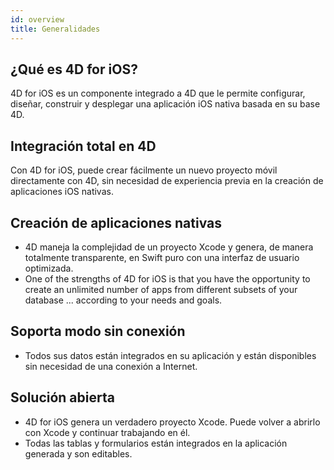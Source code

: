 ```yaml
---
id: overview
title: Generalidades
---
```


## ¿Qué es 4D for iOS?

4D for iOS es un componente integrado a 4D que le permite configurar, diseñar, construir y desplegar una aplicación iOS nativa basada en su base 4D.

## Integración total en 4D

Con 4D for iOS, puede crear fácilmente un nuevo proyecto móvil directamente con 4D, sin necesidad de experiencia previa en la creación de aplicaciones iOS nativas.

## Creación de aplicaciones nativas
* 4D maneja la complejidad de un proyecto Xcode y genera, de manera totalmente transparente, en Swift puro con una interfaz de usuario optimizada.
* One of the strengths of 4D for iOS is that you have the opportunity to create an unlimited number of apps from different subsets of your database ... according to your needs and goals.

## Soporta modo sin conexión
* Todos sus datos están integrados en su aplicación y están disponibles sin necesidad de una conexión a Internet.

## Solución abierta
* 4D for iOS genera un verdadero proyecto Xcode. Puede volver a abrirlo con Xcode y continuar trabajando en él.
* Todas las tablas y formularios están integrados en la aplicación generada y son editables.
